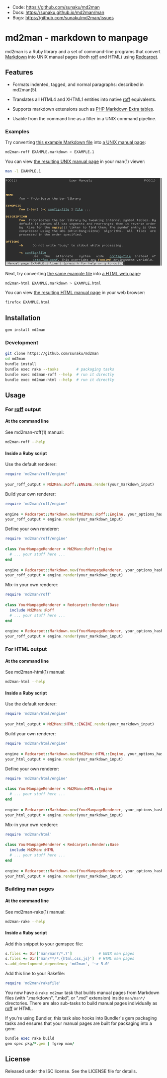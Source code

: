 * Code: <https://github.com/sunaku/md2man>
* Docs: <https://sunaku.github.io/md2man/man>
* Bugs: <https://github.com/sunaku/md2man/issues>

# md2man - markdown to manpage

md2man is a Ruby library and a set of command-line programs that convert
[Markdown] into UNIX manual pages (both [roff] and HTML) using [Redcarpet].

## Features

  * Formats indented, tagged, and normal paragraphs: described in md2man(5).

  * Translates all HTML4 and XHTML1 entities into native [roff] equivalents.

  * Supports markdown extensions such as [PHP Markdown Extra tables][tables].

  * Usable from the command line as a filter in a UNIX command pipeline.

### Examples

Try converting
[this example Markdown file][example]
into
[a UNIX manual page][example-roff]:

```sh
md2man-roff EXAMPLE.markdown > EXAMPLE.1
```

You can view [the resulting UNIX manual page][example-roff] in your man(1)
viewer:

```sh
man -l EXAMPLE.1
```

![Obligatory screenshot of md2man(1) in action!](EXAMPLE.png)

Next, try converting
[the same example file][example]
into
[a HTML web page][example-html]:

```sh
md2man-html EXAMPLE.markdown > EXAMPLE.html
```

You can view [the resulting HTML manual page][example-html] in your web
browser:

```sh
firefox EXAMPLE.html
```

[example]: https://raw.github.com/sunaku/md2man/master/EXAMPLE.markdown
[example-roff]: https://github.com/sunaku/md2man/raw/gh-pages/man/man0/EXAMPLE
[example-html]: https://sunaku.github.io/md2man/man/man0/EXAMPLE.html

## Installation

```sh
gem install md2man
```

### Development

```sh
git clone https://github.com/sunaku/md2man
cd md2man
bundle install
bundle exec rake --tasks        # packaging tasks
bundle exec md2man-roff --help  # run it directly
bundle exec md2man-html --help  # run it directly
```

## Usage

### For [roff] output

#### At the command line

See md2man-roff(1) manual:

```sh
md2man-roff --help
```

#### Inside a Ruby script

Use the default renderer:

```ruby
require 'md2man/roff/engine'

your_roff_output = Md2Man::Roff::ENGINE.render(your_markdown_input)
```

Build your own renderer:

```ruby
require 'md2man/roff/engine'

engine = Redcarpet::Markdown.new(Md2Man::Roff::Engine, your_options_hash)
your_roff_output = engine.render(your_markdown_input)
```

Define your own renderer:

```ruby
require 'md2man/roff/engine'

class YourManpageRenderer < Md2Man::Roff::Engine
  # ... your stuff here ...
end

engine = Redcarpet::Markdown.new(YourManpageRenderer, your_options_hash)
your_roff_output = engine.render(your_markdown_input)
```

Mix-in your own renderer:

```ruby
require 'md2man/roff'

class YourManpageRenderer < Redcarpet::Render::Base
  include Md2Man::Roff
  # ... your stuff here ...
end

engine = Redcarpet::Markdown.new(YourManpageRenderer, your_options_hash)
your_roff_output = engine.render(your_markdown_input)
```

### For HTML output

#### At the command line

See md2man-html(1) manual:

```sh
md2man-html --help
```

#### Inside a Ruby script

Use the default renderer:

```ruby
require 'md2man/html/engine'

your_html_output = Md2Man::HTML::ENGINE.render(your_markdown_input)
```

Build your own renderer:

```ruby
require 'md2man/html/engine'

engine = Redcarpet::Markdown.new(Md2Man::HTML::Engine, your_options_hash)
your_html_output = engine.render(your_markdown_input)
```

Define your own renderer:

```ruby
require 'md2man/html/engine'

class YourManpageRenderer < Md2Man::HTML::Engine
  # ... your stuff here ...
end

engine = Redcarpet::Markdown.new(YourManpageRenderer, your_options_hash)
your_html_output = engine.render(your_markdown_input)
```

Mix-in your own renderer:

```ruby
require 'md2man/html'

class YourManpageRenderer < Redcarpet::Render::Base
  include Md2Man::HTML
  # ... your stuff here ...
end

engine = Redcarpet::Markdown.new(YourManpageRenderer, your_options_hash)
your_html_output = engine.render(your_markdown_input)
```

### Building man pages

#### At the command line

See md2man-rake(1) manual:

```sh
md2man-rake --help
```

#### Inside a Ruby script

Add this snippet to your gemspec file:

```ruby
s.files += Dir['man/man?/*.?']            # UNIX man pages
s.files += Dir['man/**/*.{html,css,js}']  # HTML man pages
s.add_development_dependency 'md2man', '~> 5.0'
```

Add this line to your Rakefile:

```ruby
require 'md2man/rakefile'
```

You now have a `rake md2man` task that builds manual pages from Markdown files
(with ".markdown", ".mkd", or ".md" extension) inside `man/man*/` directories.
There are also sub-tasks to build manual pages individually as [roff] or HTML.

If you're using Bundler, this task also hooks into Bundler's gem packaging
tasks and ensures that your manual pages are built for packaging into a gem:

```ruby
bundle exec rake build
gem spec pkg/*.gem | fgrep man/
```

## License

Released under the ISC license.  See the LICENSE file for details.

[roff]: http://troff.org
[Markdown]: http://daringfireball.net/projects/markdown/
[Redcarpet]: https://github.com/vmg/redcarpet
[tables]: http://michelf.com/projects/php-markdown/extra/#table
